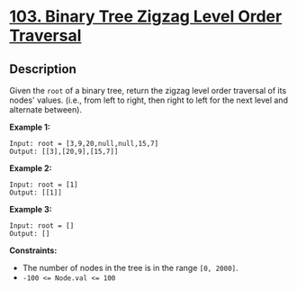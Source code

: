 # [103. Binary Tree Zigzag Level Order Traversal](https://leetcode.com/problems/maximum-depth-of-binary-tree/)

## Description
Given the `root` of a binary tree, return the zigzag level order traversal of its nodes' values. (i.e., from left to right, then right to left for the next level and alternate between).

**Example 1:**
```
Input: root = [3,9,20,null,null,15,7]
Output: [[3],[20,9],[15,7]]
```

**Example 2:**
```
Input: root = [1]
Output: [[1]]
```

**Example 3:**
```
Input: root = []
Output: []
```

**Constraints:**
- The number of nodes in the tree is in the range `[0, 2000]`.
- `-100 <= Node.val <= 100`
